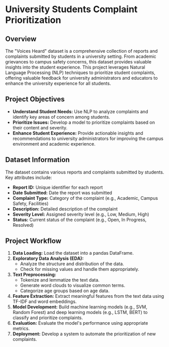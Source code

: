 # University Students Complaint Prioritization

## Overview
The "Voices Heard" dataset is a comprehensive collection of reports and complaints submitted by students in a university setting. From academic grievances to campus safety concerns, this dataset provides valuable insights into the student experience. This project leverages Natural Language Processing (NLP) techniques to prioritize student complaints, offering valuable feedback for university administrators and educators to enhance the university experience for all students.

## Project Objectives
- **Understand Student Needs:** Use NLP to analyze complaints and identify key areas of concern among students.
- **Prioritize Issues:** Develop a model to prioritize complaints based on their content and severity.
- **Enhance Student Experience:** Provide actionable insights and recommendations to university administrators for improving the campus environment and academic experience.

## Dataset Information
The dataset contains various reports and complaints submitted by students. Key attributes include:
- **Report ID:** Unique identifier for each report
- **Date Submitted:** Date the report was submitted
- **Complaint Type:** Category of the complaint (e.g., Academic, Campus Safety, Facilities)
- **Description:** Detailed description of the complaint
- **Severity Level:** Assigned severity level (e.g., Low, Medium, High)
- **Status:** Current status of the complaint (e.g., Open, In Progress, Resolved)

## Project Workflow
1. **Data Loading:** Load the dataset into a pandas DataFrame.
2. **Exploratory Data Analysis (EDA):** 
   - Analyze the structure and distribution of the data.
   - Check for missing values and handle them appropriately.
3. **Text Preprocessing:** 
   - Tokenize and lemmatize the text data.
   - Generate word clouds to visualize common terms.
   - Categorize age groups based on age data.
4. **Feature Extraction:** Extract meaningful features from the text data using TF-IDF and word embeddings.
5. **Model Development:** Build machine learning models (e.g., SVM, Random Forest) and deep learning models (e.g., LSTM, BERT) to classify and prioritize complaints.
6. **Evaluation:** Evaluate the model's performance using appropriate metrics.
7. **Deployment:** Develop a system to automate the prioritization of new complaints.




